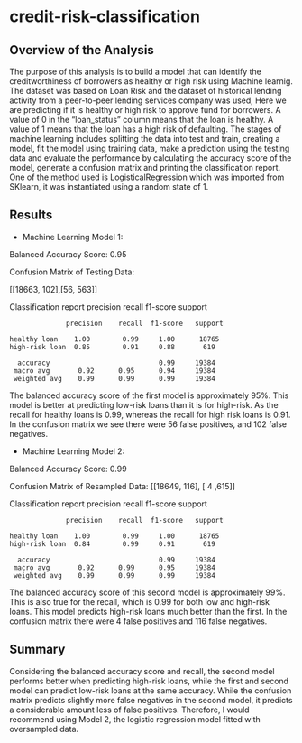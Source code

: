 # credit-risk-classification

## Overview of the Analysis

The purpose of this analysis is to build a model that can identify the creditworthiness of borrowers as healthy or high risk using Machine learnig.
The dataset was based on Loan Risk and the dataset of historical lending activity from a peer-to-peer lending services company was used, Here we are predicting if it is healthy or high risk to approve fund for borrowers.
A value of 0 in the “loan_status” column means that the loan is healthy. A value of 1 means that the loan has a high risk of defaulting.
The stages of machine learning includes splitting the data into test and train, creating a model, fit the model using training data, make a prediction using the testing data and evaluate the performance by calculating the accuracy score of the model, generate a confusion matrix and printing the classification report.
One of the method used is LogisticalRegression which was imported from SKlearn, it was instantiated using a random state of 1.

## Results

- Machine Learning Model 1:

Balanced Accuracy Score: 0.95

Confusion Matrix of Testing Data:

[[18663,   102],[56,   563]]

Classification report precision recall f1-score support

                  precision    recall  f1-score   support

    healthy loan    1.00        0.99     1.00      18765
    high-risk loan  0.85        0.91     0.88       619

      accuracy                           0.99     19384
     macro avg       0.92      0.95      0.94     19384
     weighted avg    0.99      0.99      0.99     19384

The balanced accuracy score of the first model is approximately 95%. This model is better at predicting low-risk loans than it is for high-risk. As the recall for healthy loans is 0.99, whereas the recall for high risk loans is 0.91. In the confusion matrix we see there were 56 false positives, and 102 false negatives.

- Machine Learning Model 2:

Balanced Accuracy Score: 0.99

Confusion Matrix of Resampled Data:
[[18649, 116], [ 4 ,615]]

Classification report precision recall f1-score support

                  precision    recall  f1-score   support

    healthy loan    1.00        0.99     1.00      18765
    high-risk loan  0.84        0.99     0.91       619

      accuracy                           0.99     19384
     macro avg       0.92      0.99      0.95     19384
     weighted avg    0.99      0.99      0.99     19384

The balanced accuracy score of this second model is approximately 99%. This is also true for the recall, which is 0.99 for both low and high-risk loans. This model predicts high-risk loans much better than the first. In the confusion matrix there were 4 false positives and 116 false negatives.

## Summary

Considering the balanced accuracy score and recall, the second model performs better when predicting high-risk loans, while the first and second model can predict low-risk loans at the same accuracy. While the confusion matrix predicts slightly more false negatives in the second model, it predicts a considerable amount less of false positives. Therefore, I would recommend using Model 2, the logistic regression model fitted with oversampled data.
